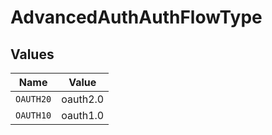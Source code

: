 # AdvancedAuthAuthFlowType


## Values

| Name      | Value     |
| --------- | --------- |
| `OAUTH20` | oauth2.0  |
| `OAUTH10` | oauth1.0  |